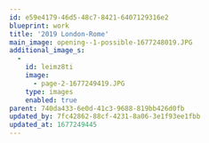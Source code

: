 ```yaml
---
id: e59e4179-46d5-48c7-8421-6407129316e2
blueprint: work
title: '2019 London-Rome'
main_image: opening--1-possible-1677248019.JPG
additional_image_s:
  -
    id: leimz8ti
    image:
      - page-2-1677249419.JPG
    type: images
    enabled: true
parent: 740da433-6e0d-41c3-9688-819bb426d0fb
updated_by: 7fc42862-88cf-4231-8a06-3e1f93ee1fbb
updated_at: 1677249445
---
```


